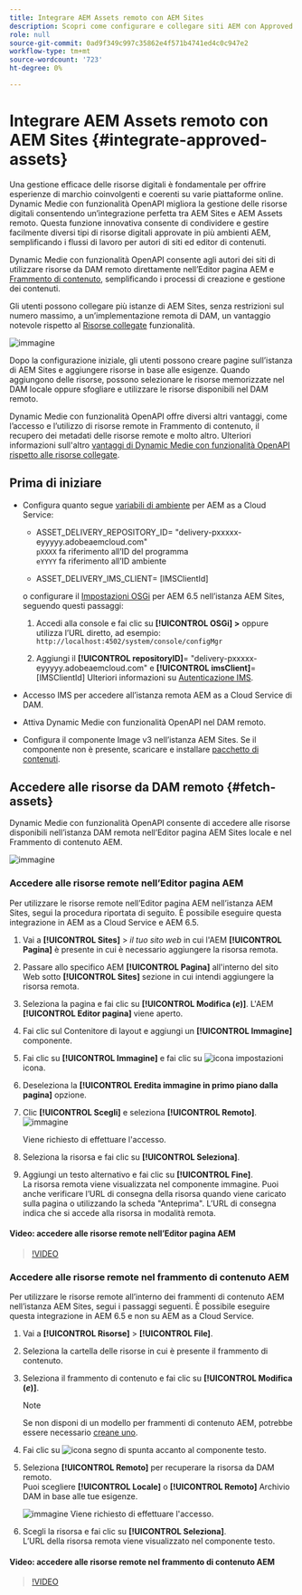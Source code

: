 ```yaml
---
title: Integrare AEM Assets remoto con AEM Sites
description: Scopri come configurare e collegare siti AEM con Approved AEM Assets in Creative Cloud.
role: null
source-git-commit: 0ad9f349c997c35862e4f571b4741ed4c0c947e2
workflow-type: tm+mt
source-wordcount: '723'
ht-degree: 0%

---
```



# Integrare AEM Assets remoto con AEM Sites  {#integrate-approved-assets}

Una gestione efficace delle risorse digitali è fondamentale per offrire esperienze di marchio coinvolgenti e coerenti su varie piattaforme online. Dynamic Medie con funzionalità OpenAPI migliora la gestione delle risorse digitali consentendo un’integrazione perfetta tra AEM Sites e AEM Assets remoto. Questa funzione innovativa consente di condividere e gestire facilmente diversi tipi di risorse digitali approvate in più ambienti AEM, semplificando i flussi di lavoro per autori di siti ed editor di contenuti.

Dynamic Medie con funzionalità OpenAPI consente agli autori dei siti di utilizzare risorse da DAM remoto direttamente nell’Editor pagina AEM e [Frammento di contenuto](https://experienceleague.adobe.com/docs/experience-manager-65/content/assets/content-fragments/content-fragments.html), semplificando i processi di creazione e gestione dei contenuti.

Gli utenti possono collegare più istanze di AEM Sites, senza restrizioni sul numero massimo, a un’implementazione remota di DAM, un vantaggio notevole rispetto al [Risorse collegate](use-assets-across-connected-assets-instances.md) funzionalità.

![immagine](/help/assets/assets/connected-assets-rdam.png)

Dopo la configurazione iniziale, gli utenti possono creare pagine sull’istanza di AEM Sites e aggiungere risorse in base alle esigenze. Quando aggiungono delle risorse, possono selezionare le risorse memorizzate nel DAM locale oppure sfogliare e utilizzare le risorse disponibili nel DAM remoto.

Dynamic Medie con funzionalità OpenAPI offre diversi altri vantaggi, come l’accesso e l’utilizzo di risorse remote in Frammento di contenuto, il recupero dei metadati delle risorse remote e molto altro. Ulteriori informazioni sull&#39;altro [vantaggi di Dynamic Medie con funzionalità OpenAPI rispetto alle risorse collegate](/help/assets/new-dynamic-media-apis-faqs.md).

## Prima di iniziare

* Configura quanto segue [variabili di ambiente](/help/implementing/cloud-manager/environment-variables.md#add-variables) per AEM as a Cloud Service:

   * ASSET_DELIVERY_REPOSITORY_ID= &quot;delivery-pxxxxx-eyyyyy.adobeaemcloud.com&quot; <br>
     `pXXXX` fa riferimento all’ID del programma <br>
     `eYYYY` fa riferimento all’ID ambiente

   * ASSET_DELIVERY_IMS_CLIENT= [IMSClientId]

  o configurare il [Impostazioni OSGi](https://experienceleague.adobe.com/docs/experience-manager-65/content/implementing/deploying/configuring/configuring-osgi.html) per AEM 6.5 nell’istanza AEM Sites, seguendo questi passaggi:

   1. Accedi alla console e fai clic su **[!UICONTROL OSGi] >** oppure utilizza l’URL diretto, ad esempio: `http://localhost:4502/system/console/configMgr`

   1. Aggiungi il **[!UICONTROL repositoryID]**= &quot;delivery-pxxxxx-eyyyyy.adobeaemcloud.com&quot; e **[!UICONTROL imsClient]**= [IMSClientId]
Ulteriori informazioni su [Autenticazione IMS](https://experienceleague.adobe.com/docs/experience-manager-65/content/security/ims-config-and-admin-console.html).

* Accesso IMS per accedere all’istanza remota AEM as a Cloud Service di DAM.

* Attiva Dynamic Medie con funzionalità OpenAPI nel DAM remoto.

* Configura il componente Image v3 nell’istanza AEM Sites. Se il componente non è presente, scaricare e installare [pacchetto di contenuti](https://github.com/adobe/aem-core-wcm-components/releases/tag/core.wcm.components.reactor-2.23.0).

## Accedere alle risorse da DAM remoto {#fetch-assets}

Dynamic Medie con funzionalità OpenAPI consente di accedere alle risorse disponibili nell’istanza DAM remota nell’Editor pagina AEM Sites locale e nel Frammento di contenuto AEM.

![immagine](/help/assets/assets/open-APIs.png)

### Accedere alle risorse remote nell’Editor pagina AEM

Per utilizzare le risorse remote nell’Editor pagina AEM nell’istanza AEM Sites, segui la procedura riportata di seguito. È possibile eseguire questa integrazione in AEM as a Cloud Service e AEM 6.5.

1. Vai a **[!UICONTROL Sites]** > _il tuo sito web_ in cui l&#39;AEM **[!UICONTROL Pagina]** è presente in cui è necessario aggiungere la risorsa remota.
1. Passare allo specifico AEM **[!UICONTROL Pagina]** all&#39;interno del sito Web sotto **[!UICONTROL Sites]** sezione in cui intendi aggiungere la risorsa remota.
1. Seleziona la pagina e fai clic su **[!UICONTROL Modifica (_e_)]**. L&#39;AEM **[!UICONTROL Editor pagina]** viene aperto.
1. Fai clic sul Contenitore di layout e aggiungi un **[!UICONTROL Immagine]** componente.
1. Fai clic su **[!UICONTROL Immagine]** e fai clic su ![icona impostazioni](/help/assets/assets/do-not-localize/settings-icon.svg) icona.
1. Deseleziona la **[!UICONTROL Eredita immagine in primo piano dalla pagina]** opzione.
1. Clic **[!UICONTROL Scegli]** e seleziona **[!UICONTROL Remoto]**.
   ![immagine](/help/assets/assets/uncheck-inherit-option.jpg)

   Viene richiesto di effettuare l&#39;accesso.
1. Seleziona la risorsa e fai clic su **[!UICONTROL Seleziona]**.
1. Aggiungi un testo alternativo e fai clic su **[!UICONTROL Fine]**.
   <br> La risorsa remota viene visualizzata nel componente immagine. Puoi anche verificare l’URL di consegna della risorsa quando viene caricato sulla pagina o utilizzando la scheda &quot;Anteprima&quot;. L’URL di consegna indica che si accede alla risorsa in modalità remota.

#### Video: accedere alle risorse remote nell’Editor pagina AEM

>[!VIDEO](https://video.tv.adobe.com/v/3427666)

### Accedere alle risorse remote nel frammento di contenuto AEM

Per utilizzare le risorse remote all’interno dei frammenti di contenuto AEM nell’istanza AEM Sites, segui i passaggi seguenti. È possibile eseguire questa integrazione in AEM 6.5 e non su AEM as a Cloud Service.

1. Vai a **[!UICONTROL Risorse]** > **[!UICONTROL File]**.
1. Seleziona la cartella delle risorse in cui è presente il frammento di contenuto.
1. Seleziona il frammento di contenuto e fai clic su **[!UICONTROL Modifica (_e_)]**.

   >[!NOTE]
   >
   >Se non disponi di un modello per frammenti di contenuto AEM, potrebbe essere necessario [creane uno](https://experienceleague.adobe.com/docs/experience-manager-65/content/assets/content-fragments/content-fragments-models.html?lang=en).

1. Fai clic su ![icona segno di spunta](/help/assets/assets/do-not-localize/checkmark-icon.svg) accanto al componente testo.
1. Seleziona **[!UICONTROL Remoto]** per recuperare la risorsa da DAM remoto. <br>
Puoi scegliere **[!UICONTROL Locale]** o **[!UICONTROL Remoto]** Archivio DAM in base alle tue esigenze.

   ![immagine](/help/assets/assets/cf-pick.jpg)
Viene richiesto di effettuare l&#39;accesso.
1. Scegli la risorsa e fai clic su **[!UICONTROL Seleziona]**.
   <br> L’URL della risorsa remota viene visualizzato nel componente testo.

#### Video: accedere alle risorse remote nel frammento di contenuto AEM

>[!VIDEO](https://video.tv.adobe.com/v/3427667)
